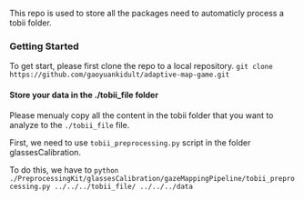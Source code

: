 This repo is used to store all the packages need to automaticly process a tobii folder.

### Getting Started
To get start, please first clone the repo to a local repository.
`
git clone https://github.com/gaoyuankidult/adaptive-map-game.git
`

#### Store your data in the ./tobii_file folder

Please menualy copy all the content in the tobii folder that you want to analyze to the `./tobii_file` file.

First, we need to use `tobii_preprocessing.py` script in the folder glassesCalibration.

To do this, we have to
`
python ./PreprocessingKit/glassesCalibration/gazeMappingPipeline/tobii_preprocessing.py ../../../tobii_file/ ../../../data
`

